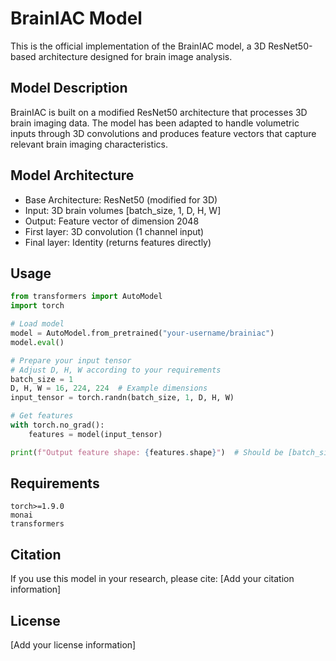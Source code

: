 # BrainIAC Model

This is the official implementation of the BrainIAC model, a 3D ResNet50-based architecture designed for brain image analysis.

## Model Description

BrainIAC is built on a modified ResNet50 architecture that processes 3D brain imaging data. The model has been adapted to handle volumetric inputs through 3D convolutions and produces feature vectors that capture relevant brain imaging characteristics.

## Model Architecture
- Base Architecture: ResNet50 (modified for 3D)
- Input: 3D brain volumes [batch_size, 1, D, H, W]
- Output: Feature vector of dimension 2048
- First layer: 3D convolution (1 channel input)
- Final layer: Identity (returns features directly)

## Usage

```python
from transformers import AutoModel
import torch

# Load model
model = AutoModel.from_pretrained("your-username/brainiac")
model.eval()

# Prepare your input tensor
# Adjust D, H, W according to your requirements
batch_size = 1
D, H, W = 16, 224, 224  # Example dimensions
input_tensor = torch.randn(batch_size, 1, D, H, W)

# Get features
with torch.no_grad():
    features = model(input_tensor)

print(f"Output feature shape: {features.shape}")  # Should be [batch_size, 2048]
```

## Requirements
```
torch>=1.9.0
monai
transformers
```

## Citation
If you use this model in your research, please cite:
[Add your citation information]

## License
[Add your license information]